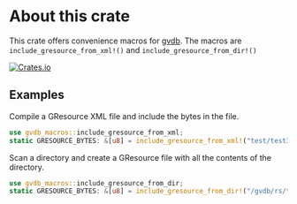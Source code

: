 # About this crate

This crate offers convenience macros for [gvdb](https://crates.io/crates/gvdb).
The macros are `include_gresource_from_xml!()` and `include_gresource_from_dir!()`

[![Crates.io](https://img.shields.io/crates/v/gvdb-macros)](https://crates.io/crates/gvdb-macros)

## Examples

Compile a GResource XML file and include the bytes in the file.

```rust
use gvdb_macros::include_gresource_from_xml;
static GRESOURCE_BYTES: &[u8] = include_gresource_from_xml!("test/test3.gresource.xml");
```

Scan a directory and create a GResource file with all the contents of the directory.

```rust
use gvdb_macros::include_gresource_from_dir;
static GRESOURCE_BYTES: &[u8] = include_gresource_from_dir!("/gvdb/rs/test", "test/");
```
